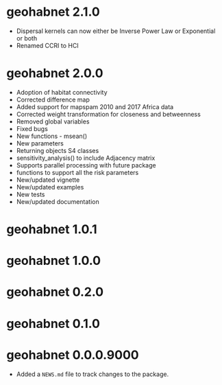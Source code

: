# geohabnet 2.1.0
- Dispersal kernels can now either be Inverse Power Law or Exponential or both
- Renamed CCRI to HCI

# geohabnet 2.0.0
- Adoption of habitat connectivity
- Corrected difference map
- Added support for mapspam 2010 and 2017 Africa data
- Corrected weight transformation for closeness and betweenness
- Removed global variables
- Fixed bugs
- New functions - msean()
- New parameters
- Returning objects S4 classes
- sensitivity_analysis() to include Adjacency matrix
- Supports parallel processing with future package
- functions to support all the risk parameters
- New/updated vignette
- New/updated examples
- New tests
- New/updated documentation


# geohabnet 1.0.1

# geohabnet 1.0.0

# geohabnet 0.2.0

# geohabnet 0.1.0

# geohabnet 0.0.0.9000

-   Added a `NEWS.md` file to track changes to the package.
